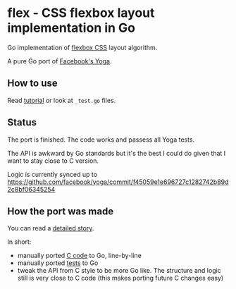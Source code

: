 # flex - CSS flexbox layout implementation in Go

Go implementation of [flexbox CSS](https://www.w3.org/TR/css-flexbox-1/) layout algorithm.

A pure Go port of [Facebook's Yoga](https://github.com/facebook/yoga).

## How to use

Read [tutorial](https://blog.kowalczyk.info/article/9/tutorial-on-using-github.comkjkflex-go-package.html) or look at `_test.go` files.

## Status

The port is finished. The code works and passess all Yoga tests.

The API is awkward by Go standards but it's the best I could do given that I want to stay close to C version.

Logic is currently synced up to  https://github.com/facebook/yoga/commit/f45059e1e696727c1282742b89d2c8bf06345254

## How the port was made

You can read a [detailed story](https://blog.kowalczyk.info/article/wN9R/experience-porting-4.5k-loc-of-c-to-go-facebooks-css-flexbox-implementation-yoga.html).

In short:

* manually ported [C code](https://github.com/facebook/yoga/tree/master/yoga) to Go, line-by-line
* manually ported [tests](https://github.com/facebook/yoga/tree/master/tests) to Go
* tweak the API from C style to be more Go like. The structure and logic still is very close to C code (this makes porting future C changes easy)

